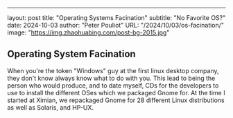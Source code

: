 ---
layout:     post 
title:      "Operating Systems Facination"
subtitle:   "No Favorite OS?"
date:       2024-10-03
author:     "Peter Pouliot"
URL: "/2024/10/03/os-facination/"
image:      "https://img.zhaohuabing.com/post-bg-2015.jpg"

## Operating System Facination

When you're the token "Windows" guy at the first linux desktop company, they don't know always know what to do with you.
This lead to being the person who would produce, and to date myself, CDs for the developers to use to install the different OSes which we packaged Gnome for.
At the time I started at Ximian, we repackaged Gnome for 28 different Linux distributions as well as Solaris, and HP-UX.
